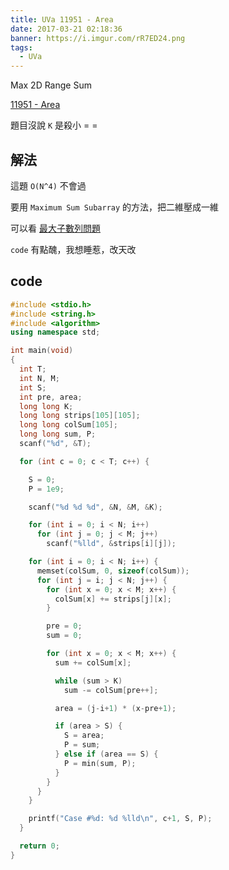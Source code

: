 ```yaml
---
title: UVa 11951 - Area
date: 2017-03-21 02:18:36
banner: https://i.imgur.com/rR7ED24.png
tags:
  - UVa
---
```


Max 2D Range Sum

<!--more-->

[11951 - Area](https://uva.onlinejudge.org/external/119/11951.pdf)

題目沒說 ``K`` 是殺小 = =

## 解法

這題 ``O(N^4)`` 不會過

要用 ``Maximum Sum Subarray`` 的方法，把二維壓成一維

可以看 [最大子數列問題](https://zh.wikipedia.org/wiki/%E6%9C%80%E5%A4%A7%E5%AD%90%E6%95%B0%E5%88%97%E9%97%AE%E9%A2%98)

``code`` 有點醜，我想睡惹，改天改

## code

``` c++
#include <stdio.h>
#include <string.h>
#include <algorithm>
using namespace std;

int main(void)
{
  int T;
  int N, M;
  int S;
  int pre, area;
  long long K;
  long long strips[105][105];
  long long colSum[105];
  long long sum, P;
  scanf("%d", &T);

  for (int c = 0; c < T; c++) {

    S = 0;
    P = 1e9;

    scanf("%d %d %d", &N, &M, &K);

    for (int i = 0; i < N; i++)
      for (int j = 0; j < M; j++)
        scanf("%lld", &strips[i][j]);

    for (int i = 0; i < N; i++) {
      memset(colSum, 0, sizeof(colSum));
      for (int j = i; j < N; j++) {
        for (int x = 0; x < M; x++) {
          colSum[x] += strips[j][x];
        }

        pre = 0;
        sum = 0;

        for (int x = 0; x < M; x++) {
          sum += colSum[x];

          while (sum > K)
            sum -= colSum[pre++];

          area = (j-i+1) * (x-pre+1);

          if (area > S) {
            S = area;
            P = sum;
          } else if (area == S) {
            P = min(sum, P);
          }
        }
      }
    }

    printf("Case #%d: %d %lld\n", c+1, S, P);
  }

  return 0;
}
```

